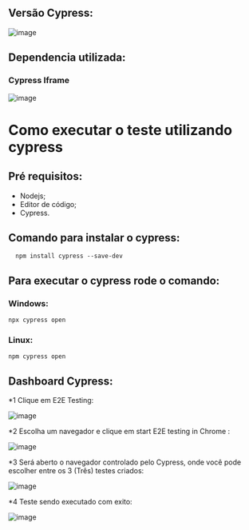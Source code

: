 ## Versão Cypress:
![image](https://user-images.githubusercontent.com/50705825/172053002-87c12407-6539-4d34-aa54-0905980b41bd.png)

## Dependencia utilizada:
### Cypress Iframe

![image](https://user-images.githubusercontent.com/50705825/172053041-42ab2734-e4fb-4d1a-ad3b-a9fb911fa1a2.png)

# Como executar o teste utilizando cypress
## Pré requisitos:
* Nodejs;
* Editor de código;
* Cypress.

## Comando para instalar o cypress:
```
  npm install cypress --save-dev
```
## Para executar o cypress rode o comando:
### Windows:
```
npx cypress open
```
### Linux:
```
npm cypress open
```
## Dashboard Cypress:

*1 Clique em E2E Testing:

![image](https://user-images.githubusercontent.com/50705825/172053537-c4ea1836-d5c6-4baa-bc86-f6e45d31b9d5.png)

*2 Escolha um navegador e clique em start E2E testing in Chrome :

![image](https://user-images.githubusercontent.com/50705825/172053616-fb1cf86f-7415-4bc7-9953-6a9d1a2deba5.png)

*3 Será aberto o navegador controlado pelo Cypress, onde você pode escolher entre os 3 (Três) testes criados:

![image](https://user-images.githubusercontent.com/50705825/172053693-f3ed8bdd-83e4-41cd-8f98-a88d5f522ad5.png)

*4 Teste sendo executado com exito:

![image](https://user-images.githubusercontent.com/50705825/172053718-7da10665-defb-4a82-ae19-268512a4303f.png)







